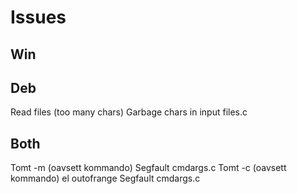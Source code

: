 # Issues

## Win

## Deb

Read files (too many chars)                    Garbage chars in input              files.c

## Both

Tomt -m (oavsett kommando)                     Segfault                            cmdargs.c
Tomt -c (oavsett kommando) el outofrange       Segfault                            cmdargs.c
